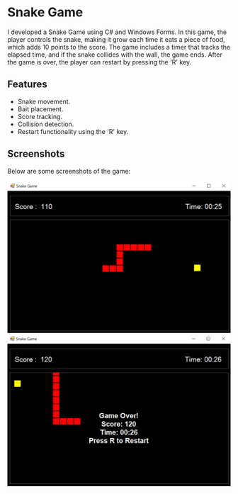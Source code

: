 # Snake Game

I developed a Snake Game using C# and Windows Forms. In this game, the player controls the snake, making it grow each time it eats a piece of food, which adds 10 points to the score. The game includes a timer that tracks the elapsed time, and if the snake collides with the wall, the game ends. After the game is over, the player can restart by pressing the 'R' key. 

## Features
- Snake movement.
- Bait placement.
- Score tracking.
- Collision detection.
- Restart functionality using the 'R' key.

## Screenshots
Below are some screenshots of the game:

![Main Screen](Project%20Images/1.png)
![Game Over Screen](Project%20Images/2.png)


